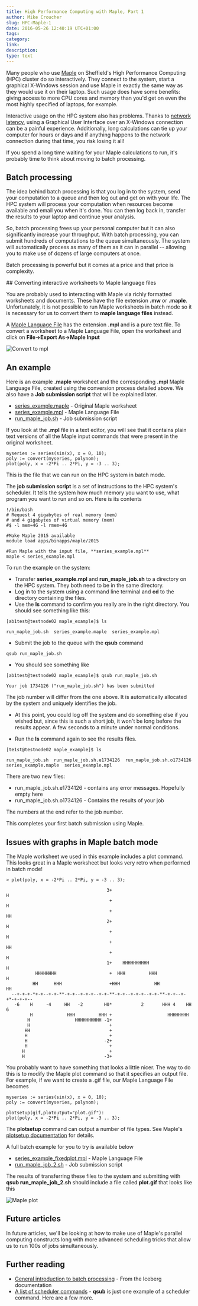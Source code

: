 ```yaml
---
title: High Performance Computing with Maple, Part 1
author: Mike Croucher
slug: HPC-Maple-1
date: 2016-05-26 12:40:19 UTC+01:00
tags:
category:
link:
description:
type: text
---
```


Many people who use [Maple](http://www.maplesoft.com/) on Sheffield's High Performance Computing (HPC) cluster do so interactively. They connect to the system, start a graphical X-Windows session and use Maple in exactly the same way as they would use it on their laptop. Such usage does have some benefits: giving access to more CPU cores and memory than you'd get on even the most highly specified of laptops, for example.

Interactive usage on the HPC system also has problems. Thanks to [network latency](https://en.wikipedia.org/wiki/Latency_(engineering)), using a Graphical User Interface over an X-Windows connection can be a painful experience. Additionally, long calculations can tie up your computer for hours or days and if anything happens to the network connection during that time, you risk losing it all!

If you spend a long time waiting for your Maple calculations to run, it's probably time to think about moving to batch processing.

## Batch processing

The idea behind batch processing is that you log in to the system, send your computation to a queue and then log out and get on with your life. The HPC system will process your computation when resources become available and email you when it's done. You can then log back in, transfer the results to your laptop and continue your analysis.

So, batch processing frees up your personal computer but it can also significantly increase your throughput. With batch processing, you can submit hundreds of computations to the queue simultaneously.  The system will automatically process as many of them as it can in parallel -- allowing you to make use of dozens of large computers at once.

Batch processing is powerful but it comes at a price and that price is complexity.

## Converting interactive worksheets to Maple language files

You are probably used to interacting with Maple via richly formatted worksheets and documents. These have the file extension **.mw** or **.maple**. Unfortunately, it is not possible to run Maple worksheets in batch mode so it is necessary for us to convert them to **maple language files** instead.

A [Maple Language File](http://www.maplesoft.com/support/help/maple/view.aspx?path=Formats%2FMPL) has the extension **.mpl** and is a pure text file. To convert a worksheet to a Maple Language File, open the worksheet and click on  **File->Export As->Maple Input**

![Convert to mpl](/assets/images/convert_to_mpl.png)

## An example

Here is an example **.maple** worksheet and the corresponding **.mpl** Maple Language File, created using the conversion process detailed above. We also have a **Job submission script** that will be explained later.

* [series_example.maple](/assets/maple/hpc1/series_example.maple) - Original Maple worksheet
* [series_example.mpl](/assets/maple/hpc1/series_example.mpl) - Maple Language File
* [run_maple_job.sh](/assets/maple/hpc1/run_maple_job.sh) - Job submission script

If you look at the **.mpl** file in a text editor, you will see that it contains plain text versions of all the Maple input commands that were present in the original worksheet.
```
myseries := series(sin(x), x = 0, 10);
poly := convert(myseries, polynom);
plot(poly, x = -2*Pi .. 2*Pi, y = -3 .. 3);
```

This is the file that we can run on the HPC system in batch mode.

The **job submission script** is a set of instructions to the HPC system's scheduler. It tells the system how much memory you want to use, what program you want to run and so on.  Here is its contents

```
!/bin/bash
# Request 4 gigabytes of real memory (mem)
# and 4 gigabytes of virtual memory (mem)
#$ -l mem=4G -l rmem=4G

#Make Maple 2015 available
module load apps/binapps/maple/2015

#Run Maple with the input file, **series_example.mpl**
maple < series_example.mpl
```

To run the example on the system:

* Transfer **series_example.mpl** and **run_maple_job.sh** to a directory on the HPC system. They both need to be in the same directory.
* Log in to the system using a command line terminal and **cd** to the directory containing the files.
* Use the **ls** command to confirm you really are in the right directory. You should see something like this:
```
[ab1test@testnode02 maple_example]$ ls

run_maple_job.sh  series_example.maple  series_example.mpl
```
* Submit the job to the queue with the **qsub** command
```
qsub run_maple_job.sh
```

* You should see something like
```
[ab1test@testnode02 maple_example]$ qsub run_maple_job.sh

Your job 1734126 ("run_maple_job.sh") has been submitted
```

The job number will differ from the one above. It is automatically allocated by the system and uniquely identifies the job.

* At this point, you could log off the system and do something else if you wished but, since this is such a short job, it won't be long before the results appear. A few seconds to a minute under normal conditions.

* Run the **ls** command again to see the results files.

```
[te1st@testnode02 maple_example]$ ls

run_maple_job.sh  run_maple_job.sh.e1734126  run_maple_job.sh.o1734126  series_example.maple  series_example.mpl
```

There are two new files:

* run_maple_job.sh.e1734126 - contains any error messages. Hopefully empty here
* run_maple_job.sh.o1734126 - Contains the results of your job

The numbers at the end refer to the job number.

This completes your first batch submission using Maple.

## Issues with graphs in Maple batch mode

The Maple worksheet we used in this example includes a plot command. This looks great in a Maple worksheet but looks very retro when performed in batch mode!

```
> plot(poly, x = -2*Pi .. 2*Pi, y = -3 .. 3);

                                      3+                                 H     
                                       +                                 H     
                                       +                                HH     
                                      2+                                H      
                                       +                                H      
                                       +                               HH      
                                       +                               H       
                                      1+    HHHHHHHHHH                 H       
           HHHHHHHH                    +  HHH         HHH             H        
          HH      HHH                  +HHH             HH           HH        
  --+-+-+-*+-+--+-+-**-+-+--+-+-+--+-+-**-+-+--+-+-+--+-+-**-+-+--+-+*-+-+-+--
   -6    H     -4     HH   -2        H0*           2       HHH 4    HH     6   
         H             HHH         HHH +                     HHHHHHHH          
        H                 HHHHHHHHHH -1+                                       
        H                              +                                       
       HH                              +                                       
       H                               +                                       
       H                             -2+                                       
       H                               +                                       
      H                                +                                       
      H                              -3+                                       

```

You probably want to have something that looks a little nicer. The way to do this is to modify the Maple plot command so that it specifies an output file. For example, if we want to create a .gif file, our Maple Language File becomes

```
myseries := series(sin(x), x = 0, 10);
poly := convert(myseries, polynom);

plotsetup(gif,plotoutput="plot.gif"):
plot(poly, x = -2*Pi .. 2*Pi, y = -3 .. 3);
```

The **plotsetup** command can output a number of file types.  See Maple's [plotsetup documentation](http://www.maplesoft.com/support/help/maple/view.aspx?path=plotsetup) for details.

A full batch example for you to try is available below

* [series_example_fixedplot.mpl](/assets/maple/hpc2/series_example_fixedplot.mpl) - Maple Language File
* [run_maple_job_2.sh](/assets/maple/hpc2/run_maple_job_2.sh) - Job submission script

The results of transferring these files to the system and submitting with **qsub run_maple_job_2.sh** should include a file called **plot.gif** that looks like this

![Maple plot](/assets/maple/hpc2/plot.gif)

## Future articles

In future articles, we'll be looking at how to make use of Maple's parallel computing constructs long with more advanced scheduling tricks that allow us to run 100s of jobs simultaneously. 

## Further reading

* [General introduction to batch processing](https://docs.hpc.shef.ac.uk/en/latest/hpc/scheduler/submit.html) - From the Iceberg documentation
* [A list of scheduler commands](https://docs.hpc.shef.ac.uk/en/latest/hpc/scheduler/index.html) - **qsub** is just one example of a scheduler command. Here are a few more.
